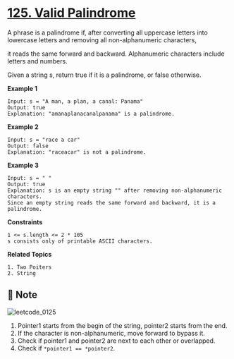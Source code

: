 # [125. Valid Palindrome](https://leetcode.com/problems/valid-palindrome/)

A phrase is a palindrome if, after converting all uppercase letters into lowercase letters and removing all non-alphanumeric characters,

it reads the same forward and backward. Alphanumeric characters include letters and numbers.

Given a string s, return true if it is a palindrome, or false otherwise.

**Example 1**

```text
Input: s = "A man, a plan, a canal: Panama"
Output: true
Explanation: "amanaplanacanalpanama" is a palindrome.
```

**Example 2**

```text
Input: s = "race a car"
Output: false
Explanation: "raceacar" is not a palindrome.
```

**Example 3**

```text
Input: s = " "
Output: true
Explanation: s is an empty string "" after removing non-alphanumeric characters.
Since an empty string reads the same forward and backward, it is a palindrome.
```

**Constraints**

```text
1 <= s.length <= 2 * 105
s consists only of printable ASCII characters.
```

**Related Topics**

```text
1. Two Poiters
2. String
```

## :memo: Note

![leetcode_0125](https://user-images.githubusercontent.com/86006022/143676037-99c92cf8-e5e7-483d-a646-bfd3db6fc5f6.gif)

1. Pointer1 starts from the begin of the string, pointer2 starts from the end.
2. If the character is non-alphanumeric, move forward to bypass it.
3. Check if pointer1 and pointer2 are next to each other or overlapped.
4. Check if `*pointer1 == *pointer2`.
